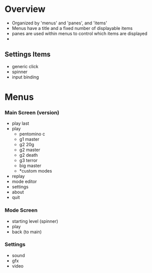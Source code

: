 # Overview
- Organized by 'menus' and 'panes', and 'items'
- Menus have a title and a fixed number of displayable items
- panes are used within menus to control which items are displayed
- 

## Settings Items
- generic click
- spinner
- input binding



# Menus
### Main Screen (version)
- play last 
- play
  - pentomino c
  - g1 master
  - g2 20g
  - g2 master
  - g2 death
  - g3 terror
  - big master 
  - *custom modes 
- replay
- mode editor
- settings
- about
- quit 

### Mode Screen
- starting level (spinner)
- play 
- back (to main)

### Settings
- sound
- gfx
- video